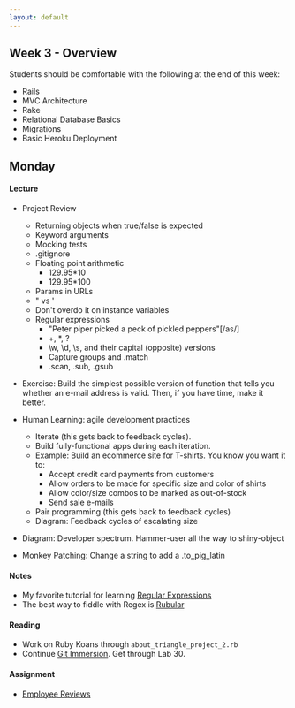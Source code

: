 ```yaml
---
layout: default
---
```


## Week 3 - Overview

Students should be comfortable with the following at the end of this week:

* Rails
* MVC Architecture
* Rake
* Relational Database Basics
* Migrations
* Basic Heroku Deployment

## Monday

#### Lecture

* Project Review
  * Returning objects when true/false is expected
  * Keyword arguments
  * Mocking tests
  * .gitignore
  * Floating point arithmetic
    * 129.95*10
    * 129.95*100
  * Params in URLs
  * " vs '
  * Don't overdo it on instance variables
  * Regular expressions
    * "Peter piper picked a peck of pickled peppers"[/as/]
    * +, *, ?
    * \w, \d, \s, and their capital (opposite) versions
    * Capture groups and .match
    * .scan, .sub, .gsub

* Exercise: Build the simplest possible version of function that tells you whether an e-mail address is valid.  Then, if you have time, make it better.
* Human Learning: agile development practices
  * Iterate (this gets back to feedback cycles).
  * Build fully-functional apps during each iteration.
  * Example: Build an ecommerce site for T-shirts.  You know you want it to:
    * Accept credit card payments from customers
    * Allow orders to be made for specific size and color of shirts
    * Allow color/size combos to be marked as out-of-stock
    * Send sale e-mails
  * Pair programming (this gets back to feedback cycles)
  * Diagram: Feedback cycles of escalating size
* Diagram: Developer spectrum.  Hammer-user all the way to shiny-object
* Monkey Patching: Change a string to add a .to_pig_latin

#### Notes

* My favorite tutorial for learning [Regular Expressions](http://regexone.com/)
* The best way to fiddle with Regex is [Rubular](http://rubular.com/)

#### Reading

* Work on Ruby Koans through `about_triangle_project_2.rb`
* Continue [Git Immersion](http://gitimmersion.com/).  Get through Lab 30.

#### Assignment

* [Employee Reviews](https://github.com/tiyd-rails-2015-01/employee_reviews)

<!--
Still haven't done:

* SCSS
* Bourbon
* Trying to change an array in an outer scope inside a called function.

## Tuesday

#### Lecture

* Assignment Review
* Human Learning:
  * Immerse yourself in the culture.
  * Read some every day.
  * Ruby Rogues and Ruby Weekly.
  * The dark side: Dissecting a book vs drinking from a fire hydrant
* Rails Intro without models
  * Motivating Example: A rails app that asks me for my time zone, then gives me the time. (and maybe go back to this in future classes?)
* MVC
* HTML Forms and Verbs

#### Reading

* Work on Ruby Koans through `about_dice_project.rb`

#### Assignment

* [Motivational Quotation Generator](https://github.com/tiyd-rails-2015-01/motivational_quotations)

## Wednesday

#### Lecture

* Assignment Review
* Generators
* Rake
* Migrations
* Models
* Class methods
* Class variables - DON'T
* Scaffold - DON'T

#### Reading

* Complete Ruby Koans

#### Assignment

* [Wallet](https://github.com/masonfmatthews/rails_assignments/tree/master/assignments/wallet)

## Thursday

#### Lecture

* Assignment Review
* Hashes within Params
* Bourbon and Neat
* Heroku and the value of Shipping It

## Weekend Assignment - As Pairs

[Merging Apps and Heroku Deployments](https://github.com/masonfmatthews/rails_assignments/tree/master/assignments/heroku_deployments) - AS PAIRS

OR

[Health Tracker](https://github.com/masonfmatthews/rails_assignments/tree/master/projects/health_tracker)

-->
